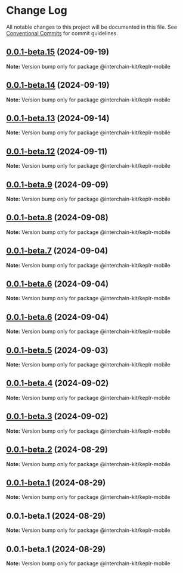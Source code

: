 # Change Log

All notable changes to this project will be documented in this file.
See [Conventional Commits](https://conventionalcommits.org) for commit guidelines.

## [0.0.1-beta.15](https://github.com/@interchain-kit/keplr-mobile/compare/@interchain-kit/keplr-mobile@0.0.1-beta.14...@interchain-kit/keplr-mobile@0.0.1-beta.15) (2024-09-19)

**Note:** Version bump only for package @interchain-kit/keplr-mobile

## [0.0.1-beta.14](https://github.com/@interchain-kit/keplr-mobile/compare/@interchain-kit/keplr-mobile@0.0.1-beta.13...@interchain-kit/keplr-mobile@0.0.1-beta.14) (2024-09-19)

**Note:** Version bump only for package @interchain-kit/keplr-mobile

## [0.0.1-beta.13](https://github.com/@interchain-kit/keplr-mobile/compare/@interchain-kit/keplr-mobile@0.0.1-beta.12...@interchain-kit/keplr-mobile@0.0.1-beta.13) (2024-09-14)

**Note:** Version bump only for package @interchain-kit/keplr-mobile

## [0.0.1-beta.12](https://github.com/@interchain-kit/keplr-mobile/compare/@interchain-kit/keplr-mobile@0.0.1-beta.9...@interchain-kit/keplr-mobile@0.0.1-beta.12) (2024-09-11)

**Note:** Version bump only for package @interchain-kit/keplr-mobile

## [0.0.1-beta.9](https://github.com/@interchain-kit/keplr-mobile/compare/@interchain-kit/keplr-mobile@0.0.1-beta.8...@interchain-kit/keplr-mobile@0.0.1-beta.9) (2024-09-09)

**Note:** Version bump only for package @interchain-kit/keplr-mobile

## [0.0.1-beta.8](https://github.com/@interchain-kit/keplr-mobile/compare/@interchain-kit/keplr-mobile@0.0.1-beta.7...@interchain-kit/keplr-mobile@0.0.1-beta.8) (2024-09-08)

**Note:** Version bump only for package @interchain-kit/keplr-mobile

## [0.0.1-beta.7](https://github.com/@interchain-kit/keplr-mobile/compare/@interchain-kit/keplr-mobile@0.0.1-beta.6...@interchain-kit/keplr-mobile@0.0.1-beta.7) (2024-09-04)

**Note:** Version bump only for package @interchain-kit/keplr-mobile

## [0.0.1-beta.6](https://github.com/@interchain-kit/keplr-mobile/compare/@interchain-kit/keplr-mobile@0.0.1-beta.6...@interchain-kit/keplr-mobile@0.0.1-beta.6) (2024-09-04)

**Note:** Version bump only for package @interchain-kit/keplr-mobile

## [0.0.1-beta.6](https://github.com/@interchain-kit/keplr-mobile/compare/@interchain-kit/keplr-mobile@0.0.1-beta.5...@interchain-kit/keplr-mobile@0.0.1-beta.6) (2024-09-04)

**Note:** Version bump only for package @interchain-kit/keplr-mobile

## [0.0.1-beta.5](https://github.com/@interchain-kit/keplr-mobile/compare/@interchain-kit/keplr-mobile@0.0.1-beta.4...@interchain-kit/keplr-mobile@0.0.1-beta.5) (2024-09-03)

**Note:** Version bump only for package @interchain-kit/keplr-mobile

## [0.0.1-beta.4](https://github.com/@interchain-kit/keplr-mobile/compare/@interchain-kit/keplr-mobile@0.0.1-beta.2...@interchain-kit/keplr-mobile@0.0.1-beta.4) (2024-09-02)

**Note:** Version bump only for package @interchain-kit/keplr-mobile

## [0.0.1-beta.3](https://github.com/@interchain-kit/keplr-mobile/compare/@interchain-kit/keplr-mobile@0.0.1-beta.2...@interchain-kit/keplr-mobile@0.0.1-beta.3) (2024-09-02)

**Note:** Version bump only for package @interchain-kit/keplr-mobile

## [0.0.1-beta.2](https://github.com/@interchain-kit/keplr-mobile/compare/@interchain-kit/keplr-mobile@0.0.1-beta.1...@interchain-kit/keplr-mobile@0.0.1-beta.2) (2024-08-29)

**Note:** Version bump only for package @interchain-kit/keplr-mobile

## [0.0.1-beta.1](https://github.com/@interchain-kit/keplr-mobile/compare/@interchain-kit/keplr-mobile@0.0.1-beta.1...@interchain-kit/keplr-mobile@0.0.1-beta.1) (2024-08-29)

**Note:** Version bump only for package @interchain-kit/keplr-mobile

## 0.0.1-beta.1 (2024-08-29)

**Note:** Version bump only for package @interchain-kit/keplr-mobile

## 0.0.1-beta.1 (2024-08-29)

**Note:** Version bump only for package @interchain-kit/keplr-mobile
